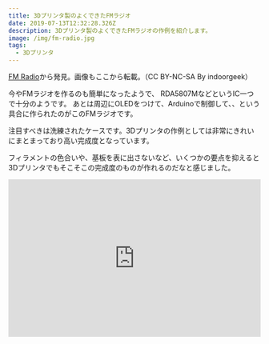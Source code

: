 ```yaml
---
title: 3Dプリンタ製のよくできたFMラジオ
date: 2019-07-13T12:32:28.326Z
description: 3Dプリンタ製のよくできたFMラジオの作例を紹介します。
image: /img/fm-radio.jpg
tags:
  - 3Dプリンタ
---
```

[FM Radio](https://www.instructables.com/id/FM-Radio-1/)から発見。画像もここから転載。（CC BY-NC-SA By indoorgeek）

今やFMラジオを作るのも簡単になったようで、 RDA5807MなどというIC一つで十分のようです。
あとは周辺にOLEDをつけて、Arduinoで制御して、、という具合に作られたのがこのFMラジオです。

注目すべきは洗練されたケースです。3Dプリンタの作例としては非常にきれいにまとまっており高い完成度となっています。

フィラメントの色合いや、基板を表に出さないなど、いくつかの要点を抑えると3Dプリンタでもそこそこの完成度のものが作れるのだなと感じました。

<iframe width="100%" height="315" src="https://www.youtube.com/embed/oNqWfiP2yg0" frameborder="0" allow="accelerometer; autoplay; encrypted-media; gyroscope; picture-in-picture" allowfullscreen></iframe>
